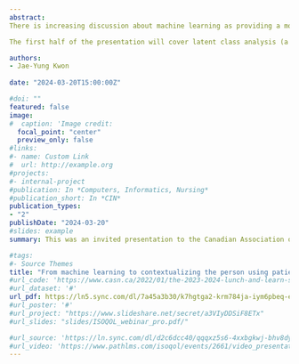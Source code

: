 ```yaml
---
abstract:
There is increasing discussion about machine learning as providing a more nuanced understanding of patient-reported data. However, the key challenge is how to communicate the knowledge from these complex algorithms that are understandable for clinicians and nurses to act upon in their practice for individual patients. This presentation will demonstrate (through a series of mixed-methods research projects) how nurses can interpret and use patient-reported data for the individual patients we are caring for. 

The first half of the presentation will cover latent class analysis (a type of machine learning technique) to identify subgroups of patients who are experiencing different patterns in patient-reported outcomes. The second half of the presentation will cover how to use the results of latent class analysis via personas (hypothetical representations of patients that incorporate life stories) and journey maps (visualization of patients’ healthcare encounters over time) as innovative knowledge translation tools for improving care. The audience may gain better insights into the nursing role (in the context of machine learning) to better understand patients’ unique life situations and facilitate better patient-clinician communication to meet their changing needs. 

authors: 
- Jae-Yung Kwon
  
date: "2024-03-20T15:00:00Z"

#doi: ""
featured: false
image:
#  caption: 'Image credit: 
  focal_point: "center"
  preview_only: false
#links:
#- name: Custom Link
#  url: http://example.org
#projects:
#- internal-project
#publication: In *Computers, Informatics, Nursing*
#publication_short: In *CIN*
publication_types:
- "2"
publishDate: "2024-03-20"
#slides: example
summary: This was an invited presentation to the Canadian Association of Schools of Nursing Research and Scholarship Committee's [Lunch and Learn](https://www.casn.ca/2022/01/the-2023-2024-lunch-and-learn-series-presented-by-casns-research-scholarship-committee/) to demonstrate how nurses can interpret and use patient-reported data for individual patients (Mar 20, 2024).

#tags:
#- Source Themes
title: "From machine learning to contextualizing the person using patient-reported data: The role of nursing in knowledge translation"
#url_code: 'https://www.casn.ca/2022/01/the-2023-2024-lunch-and-learn-series-presented-by-casns-research-scholarship-committee/'
#url_dataset: '#'
url_pdf: https://ln5.sync.com/dl/7a45a3b30/k7hgtga2-krm784ja-iym6pbeq-eupq2ujs
#url_poster: '#'
#url_project: "https://www.slideshare.net/secret/a3VIyDDSiF8ETx"
#url_slides: "slides/ISOQOL_webinar_pro.pdf/"

#url_source: 'https://ln.sync.com/dl/d2c6dcc40/qqqxz5s6-4xxbgkwj-bhv8dyet-a8y3pvey'
#url_video: 'https://www.pathlms.com/isoqol/events/2661/video_presentations/208378'
---
```

